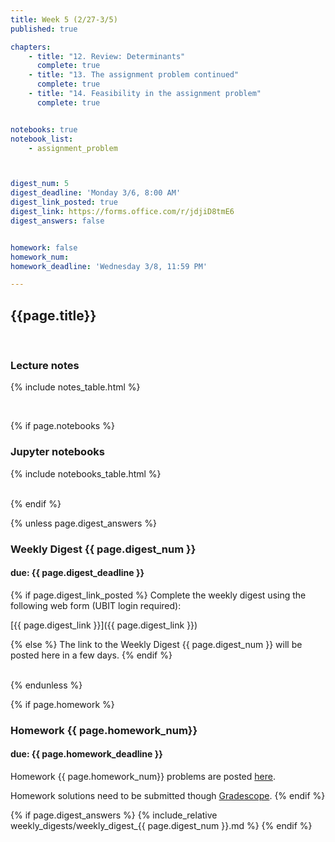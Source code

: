 ```yaml
---
title: Week 5 (2/27-3/5)
published: true

chapters:
    - title: "12. Review: Determinants"
      complete: true
    - title: "13. The assignment problem continued"
      complete: true
    - title: "14. Feasibility in the assignment problem"
      complete: true


notebooks: true
notebook_list:
    - assignment_problem



digest_num: 5
digest_deadline: 'Monday 3/6, 8:00 AM'
digest_link_posted: true
digest_link: https://forms.office.com/r/jdjiD8tmE6
digest_answers: false


homework: false
homework_num:
homework_deadline: 'Wednesday 3/8, 11:59 PM'

---
```


<style>
    ul {
        padding-left: 20px;
    }
</style>


## {{page.title}}

<br/>

### Lecture notes

{% include notes_table.html %}

<br/>

{% if page.notebooks %}
### Jupyter notebooks

{% include notebooks_table.html %}

<br/>
{% endif %}


{% unless page.digest_answers %}
### Weekly Digest {{ page.digest_num }}
#### due: {{ page.digest_deadline }}

{% if page.digest_link_posted %}
Complete the weekly digest using the following web form (UBIT login required):

[{{ page.digest_link }}]({{ page.digest_link }})

{% else %}
The link to the Weekly Digest {{ page.digest_num }} will be posted here
in a few days.
{% endif %}

<br/>
{% endunless %}


{% if page.homework %}
### Homework {{ page.homework_num}}
#### due: {{ page.homework_deadline }}

Homework {{ page.homework_num}} problems are posted <a href="{{ site.baseurl }}/assets/homework/hw_{{ page.homework_num }}.pdf" target="_blank">here</a>.

Homework solutions need to be submitted though [Gradescope](https://www.gradescope.com/).
{% endif %}

{% if page.digest_answers %}
{% include_relative weekly_digests/weekly_digest_{{ page.digest_num }}.md %}
{% endif %}